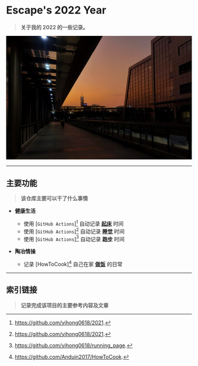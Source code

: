 # Escape's 2022 Year

> **关于我的 2022 的一些记录。**

![Escape's 2022 Year](./images/escape-2022-year-logo.jpg)

---

## 主要功能

> **该仓库主要可以干了什么事情**

- **健康生活**

  - 使用 [`GitHub Actions`][^1] 自动记录 [**起床**](https://github.com/EscapeLife/2022/issues/1) 时间
  - 使用 [`GitHub Actions`][^2] 自动记录 [**睡觉**](https://github.com/EscapeLife/2022/issues/2) 时间
  - 使用 [`GitHub Actions`][^3] 自动记录 [**跑步**](https://github.com/EscapeLife/2022/issues/3) 时间

- **陶冶情操**
  - 记录 [HowToCook][^4] 自己在家 [**做饭**](https://github.com/EscapeLife/2022/blob/master/dishes/README.md) 的日常

---

## 索引链接

> **记录完成该项目的主要参考内容及文章**

[^1]: https://github.com/yihong0618/2021.
[^2]: https://github.com/yihong0618/2021.
[^3]: https://github.com/yihong0618/running_page.
[^4]: https://github.com/Anduin2017/HowToCook.
